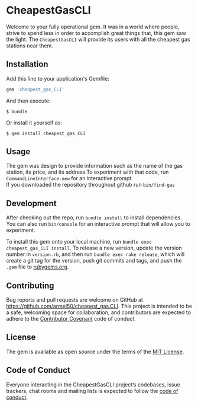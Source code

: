 # CheapestGasCLI

Welcome to your fully operational gem. It was in a world where people, strive to spend less in order to accomplish great things that, this gem saw the light. The `CheapestGasCLI` will provide its users with all the cheapest gas stations near them.  

## Installation

Add this line to your application's Gemfile:

```ruby
gem 'cheapest_gas_CLI'
```

And then execute:

    $ bundle

Or install it yourself as:

    $ gem install cheapest_gas_CLI

## Usage

The gem was design to provide information such as the name of the gas station, its price, and its address.To experiment with that code, run ` CommandLineInterface.new` for an interactive prompt.  
If you downloaded the repository throughout github run `bin/find-gas`


## Development

After checking out the repo, run `bundle install` to install dependencies. You can also run `bin/console` for an interactive prompt that will allow you to experiment.

To install this gem onto your local machine, run `bundle exec cheapest_gas_CLI install`. To release a new version, update the version number in `version.rb`, and then run `bundle exec rake release`, which will create a git tag for the version, push git commits and tags, and push the `.gem` file to [rubygems.org](https://rubygems.org).

## Contributing

Bug reports and pull requests are welcome on GitHub at https://github.com/armel50/cheapest_gas.CLI. This project is intended to be a safe, welcoming space for collaboration, and contributors are expected to adhere to the [Contributor Covenant](http://contributor-covenant.org) code of conduct.

## License

The gem is available as open source under the terms of the [MIT License](https://opensource.org/licenses/MIT).

## Code of Conduct

Everyone interacting in the CheapestGasCLI project’s codebases, issue trackers, chat rooms and mailing lists is expected to follow the [code of conduct](https://github.com/armel50/cheapest_gas.CLI/blob/master/CODE_OF_CONDUCT.md).
